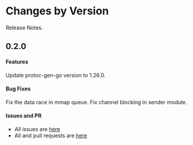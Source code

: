 Changes by Version
==================
Release Notes.

0.2.0
------------------
#### Features
Update protoc-gen-go version to 1.26.0.

#### Bug Fixes
Fix the data race in mmap queue.
Fix channel blocking in sender module. 

#### Issues and PR
- All issues  are [here](https://github.com/apache/skywalking/milestone/80?closed=1)  
- All and pull requests are [here](https://github.com/apache/skywalking-satellite/pulls?q=is%3Aopen+is%3Apr+milestone%3A0.2.0)
